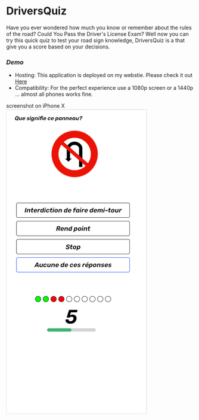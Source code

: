 # DriversQuiz

Have you ever wondered how much you know or remember about the rules of the road? Could You Pass the Driver's License Exam?
Well now you can try this quick quiz to test your road sign knowledge, DriversQuiz is a that give you a score based on your decisions.

### *Demo*

* Hosting: This application is deployed on my webstie. Please check it out [Here](https://mistydev.cf/DriversQuiz)
* Compatibility: For the perfect experience use a 1080p screen or a 1440p ... almost all phones works fine.

screenshot on iPhone X 
![demo](https://raw.githubusercontent.com/Mistydz/DriversQuiz/master/img/phoneUI.PNG)

